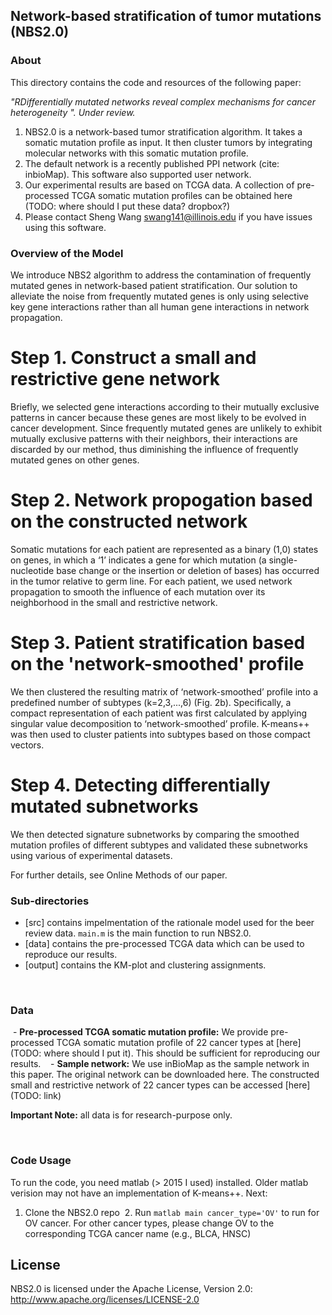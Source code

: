 ## Network-based stratification of tumor mutations (NBS2.0)

### About
This directory contains the code and resources of the following paper:

<i>"RDifferentially mutated networks reveal complex mechanisms for cancer heterogeneity
". Under review. </i>

1. NBS2.0 is a network-based tumor stratification algorithm. It takes a somatic mutation profile as input. It then cluster tumors by integrating molecular networks with this somatic mutation profile.
2. The default network is a recently published PPI network (cite: inbioMap). This software also supported user network.
3. Our experimental results are based on TCGA data. A collection of pre-processed TCGA somatic mutation profiles can be obtained here (TODO: where should I put these data? dropbox?)
3. Please contact Sheng Wang swang141@illinois.edu if you have issues using this software.

### Overview of the Model
We introduce NBS2 algorithm to address the contamination of frequently mutated genes in network-based patient stratification. Our solution to alleviate the noise from frequently mutated genes is only using selective key gene interactions rather than all human gene interactions in network propagation. 

# Step 1. Construct a small and restrictive gene network
Briefly, we selected gene interactions according to their mutually exclusive patterns in cancer because these genes are most likely to be evolved in cancer development. Since frequently mutated genes are unlikely to exhibit mutually exclusive patterns with their neighbors, their interactions are discarded by our method, thus diminishing the influence of frequently mutated genes on other genes. 

# Step 2. Network propogation based on the constructed network
Somatic mutations for each patient are represented as a binary (1,0) states on genes, in which a ‘1’ indicates a gene for which mutation (a single-nucleotide base change or the insertion or deletion of bases) has occurred in the tumor relative to germ line. For each patient, we used network propagation to smooth the influence of each mutation over its neighborhood in the small and restrictive network.

# Step 3. Patient stratification based on the 'network-smoothed' profile
We then clustered the resulting matrix of ‘network-smoothed’ profile into a predefined number of subtypes (k=2,3,...,6) (Fig. 2b). Specifically, a compact representation of each patient was first calculated by applying singular value decomposition to ‘network-smoothed’ profile. K-means++ was then used to cluster patients into subtypes based on those compact vectors. 

# Step 4. Detecting differentially mutated subnetworks
We then detected signature subnetworks by comparing the smoothed mutation profiles of different subtypes and validated these subnetworks using various of experimental datasets. 

For further details, see Online Methods of our paper. 

### Sub-directories
  - [src] contains impelmentation of the rationale model used for the beer review data. ``main.m`` is the main function to run NBS2.0.
  - [data] contains the pre-processed TCGA data which can be used to reproduce our results. 
  - [output] contains the KM-plot and clustering assignments.

<br>

### Data
  - **Pre-processed TCGA somatic mutation profile:** We provide pre-processed TCGA somatic mutation profile of 22 cancer types at [here](TODO: where should I put it). This should be sufficient for reproducing our results.   
   - **Sample network:** We use inBioMap as the sample network in this paper. The original network can be downloaded here. The constructed small and restrictive network of 22 cancer types can be accessed [here] (TODO: link)
  
**Important Note:** all data is for research-purpose only.

<br>

### Code Usage

To run the code, you need matlab (> 2015 I used) installed. Older matlab verision may not have an implementation of K-means++. Next:
  1. Clone the NBS2.0 repo
  2. Run `matlab main cancer_type='OV'` to run for OV cancer. For other cancer types, please change OV to the corresponding TCGA cancer name (e.g., BLCA, HNSC)

## License
NBS2.0 is licensed under the Apache License, Version 2.0: http://www.apache.org/licenses/LICENSE-2.0
